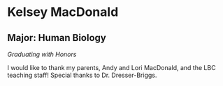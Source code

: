 ﻿# Kelsey MacDonald

## Major: Human Biology

*Graduating with Honors*

I would like to thank my parents, Andy and Lori MacDonald, and the LBC teaching staff! Special thanks to Dr. Dresser-Briggs.
 

<img class="markdownImage" src="./markdownAssetPath/Congrats-from-LBC.png" alt=""/>


